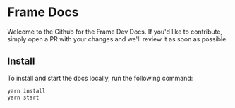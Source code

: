 # Frame Docs

Welcome to the Github for the Frame Dev Docs. If you'd like to contribute, simply open a PR with your changes and we'll review it as soon as possible.

## Install

To install and start the docs locally, run the following command:

```bash
yarn install
yarn start
```
